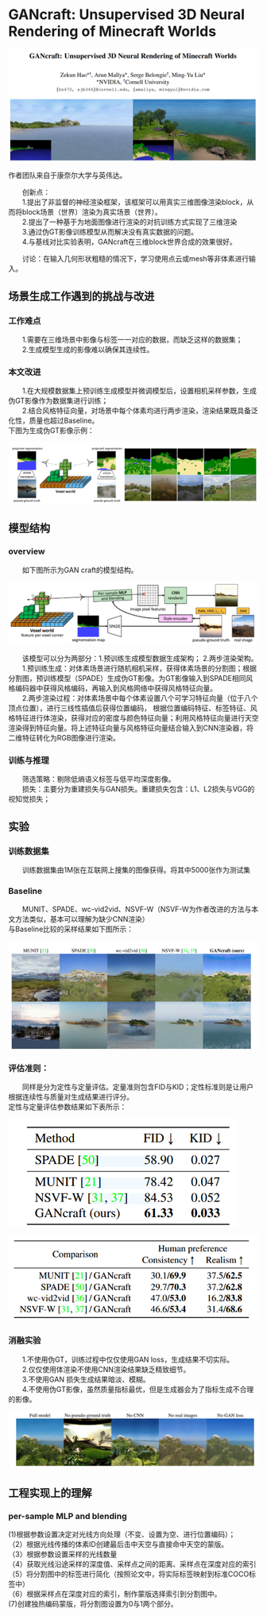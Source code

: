 # GANcraft: Unsupervised 3D Neural Rendering of Minecraft Worlds

![author](https://github.com/Tidalillusion/PaperReading-3D-Generation-/blob/main/Read/Image/GANcraft1_writers.png)

作者团队来自于康奈尔大学与英伟达。
<p>&emsp;&emsp;创新点：<br>
&emsp;&emsp;1.提出了非监督的神经渲染框架，该框架可以用真实三维图像渲染block，从而将block场景（世界）渲染为真实场景（世界）。<br>
&emsp;&emsp;2.提出了一种基于为地面图像进行渲染的对抗训练方式实现了三维渲染<br>
&emsp;&emsp;3.通过伪GT影像训练模型从而解决没有真实数据的问题。<br>
&emsp;&emsp;4.与基线对比实验表明，GANcraft在三维block世界合成的效果很好。</p>

<p>&emsp;&emsp;讨论：在输入几何形状粗糙的情况下，学习使用点云或mesh等非体素进行输入。

## 场景生成工作遇到的挑战与改进
### 工作难点
<p>&emsp;&emsp;1.需要在三维场景中影像与标签一一对应的数据，而缺乏这样的数据集；<br>
&emsp;&emsp;2.生成模型生成的影像难以确保其连续性。

### 本文改进
<p>&emsp;&emsp;1.在大规模数据集上预训练生成模型并微调模型后，设置相机采样参数，生成伪GT影像作为数据集进行训练；<br>
&emsp;&emsp;2.结合风格特征向量，对场景中每个体素均进行两步渲染，渲染结果既具备泛化性，质量也超过Baseline。<br>
下图为生成伪GT影像示例：
  
![SPADE](https://github.com/Tidalillusion/PaperReading-3D-Generation-/blob/main/Read/Image/GANcraft2_Pretrain.png)

## 模型结构
### overview
<p>&emsp;&emsp;如下图所示为GAN craft的模型结构。<br>

![pipeline](https://github.com/Tidalillusion/PaperReading-3D-Generation-/blob/main/Read/Image/GANcraft3_pipeline.png)
  
&emsp;&emsp;该模型可以分为两部分：1.预训练生成模型数据生成架构； 2.两步渲染架构。<br>
&emsp;&emsp;1.预训练生成：对体素场景进行随机相机采样，获得体素场景的分割图；根据分割图，预训练模型（SPADE）生成伪GT影像。为GT影像输入到SPADE相同风格编码器中获得风格编码，再输入到风格网络中获得风格特征向量。<br>
&emsp;&emsp;2.两步渲染过程：对体素场景中每个体素设置八个可学习特征向量（位于八个顶点位置），进行三线性插值后获得位置编码，
根据位置编码特征、标签特征、风格特征进行体渲染，获得对应的密度与颜色特征向量；利用风格特征向量进行天空渲染得到特征向量。将上述特征向量与风格特征向量结合输入到CNN渲染器，将二维特征转化为RGB图像进行渲染。
</p>

### 训练与推理
<p>&emsp;&emsp;筛选策略：剔除低熵语义标签与低平均深度影像。<br>
&emsp;&emsp;损失：主要分为重建损失与GAN损失。重建损失包含：L1、L2损失与VGG的视知觉损失；

## 实验
### 训练数据集
&emsp;&emsp;训练数据集由1M张在互联网上搜集的图像获得。将其中5000张作为测试集

### Baseline
&emsp;&emsp;MUNIT、SPADE、wc-vid2vid、NSVF-W（NSVF-W为作者改进的方法与本文方法类似，基本可以理解为缺少CNN渲染）<br>
与Baseline比较的采样结果如下图所示：

![Baseline_sample](https://github.com/Tidalillusion/PaperReading-3D-Generation-/blob/main/Read/Image/GANcraft4_quality.png)

### 评估准则：
&emsp;&emsp;同样是分为定性与定量评估。定量准则包含FID与KID；定性标准则是让用户根据连续性与质量对生成结果进行评分。
<br>
定性与定量评估参数结果如下表所示：

![FID&KID](https://github.com/Tidalillusion/PaperReading-3D-Generation-/blob/main/Read/Image/GANcraft5_metrics_.png)

![user](https://github.com/Tidalillusion/PaperReading-3D-Generation-/blob/main/Read/Image/GANcraft6_meterics_users.png)

### 消融实验
&emsp;&emsp;1.不使用伪GT，训练过程中仅仅使用GAN loss，生成结果不切实际。<br>
&emsp;&emsp;2.仅仅使用体渲染不使用CNN渲染结果缺乏精致细节。<br>
&emsp;&emsp;3.不使用GAN 损失生成结果暗淡、模糊。<br>
&emsp;&emsp;4.不使用伪GT影像，虽然质量指标最优，但是生成器会为了指标生成不合理的影像。

![Ablation](https://github.com/Tidalillusion/PaperReading-3D-Generation-/blob/main/Read/Image/GANcraft7_Ablation.png)


## 工程实现上的理解
### per-sample MLP and blending
<p>(1)根据参数设置决定对光线方向处理（不变、设置为空、进行位置编码）；<br>
  （2）根据光线传播的体素ID创建最后击中天空与直接命中天空的蒙版。<br>
  （3）根据参数设置采样的光线数量<br>
  （4）获取光线沿途采样的深度值、采样点之间的距离、采样点在深度对应的索引<br>
  （5）将分割图中的标签进行简化（按照论文中，将实际标签映射到标准COCO标签中）<br>
  （6）根据采样点在深度对应的索引，制作蒙版选择索引到分割图中。<br>
   (7)创建独热编码蒙版，将分割图设置为0与1两个部分。
